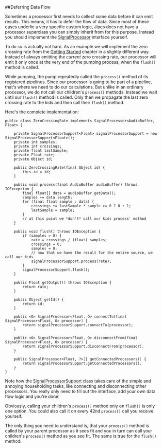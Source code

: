 <head><title>Defer Data Flow</title></head>

##Deferring Data Flow

Sometimes a processor first needs to collect some data before it can emit results. This means, it has to defer
the flow of data. Since most of these cases underlie a very specific custom logic, Jipes does not have a processor
superclass you can simply inherit from for this purpose. Instead you should implement the
[SignalProcessor](./apidocs/com/tagtraum/jipes/SignalProcessor.html) interface yourself.

To do so is actually not hard. As an example we will implement the zero crossing rate from the
[Getting Started](./getting_started.html) chapter in a slightly different way. Instead of always emitting the
*current* zero crossing rate, our processor will emit it only once at the very end of the pumping process, when
the `flush()` method is called.

While pumping, the pump repeatedly called the `process()` method of its registered pipelines. Since our
processor is going to be part of a pipeline, that's where we need to do our calculations. But unlike in an
ordinary processor, we do not call our children's `process()` methods. Instead we wait until our `flush()`
method is called. Only then we propagate the last zero crossing rate to the kids and then call their
`flush()` method.

Here's the complete implementation:

    public class ZeroCrossingRate implements SignalProcessor<AudioBuffer, Float> {
    
        private SignalProcessorSupport<Float> signalProcessorSupport = new SignalProcessorSupport<Float>();
        private int samples;
        private int crossings;
        private float lastSample;
        private Float rate;
        private Object id;
    
        public ZeroCrossingRate(final Object id) {
            this.id = id;
        }
    
        public void process(final AudioBuffer audioBuffer) throws IOException {
            final float[] data = audioBuffer.getData();
            samples += data.length;
            for (final float sample : data) {
                crossings += lastSample * sample >= 0 ? 0 : 1;
                lastSample = sample;
            }
            // at this point we *don't* call our kids process' method
        }
    
        public void flush() throws IOException {
            if (samples > 0) {
                rate = crossings / (float) samples;
                crossings = 0;
                samples = 0;
                // now that we have the result for the entire source, we call our kids
                signalProcessorSupport.process(rate);
            }
            signalProcessorSupport.flush();
        }
    
        public Float getOutput() throws IOException {
            return rate;
        }
    
        public Object getId() {
            return id;
        }
    
        public <O> SignalProcessor<Float, O> connectTo(final SignalProcessor<Float, O> processor) {
            return signalProcessorSupport.connectTo(processor);
        }
    
        public <O> SignalProcessor<Float, O> disconnectFrom(final SignalProcessor<Float, O> processor) {
            return signalProcessorSupport.disconnectFrom(processor);
        }
    
        public SignalProcessor<Float, ?>[] getConnectedProcessors() {
            return signalProcessorSupport.getConnectedProcessors();
        }
    }

Note how the [SignalProcessorSupport](apidocs/com/tagtraum/jipes/SignalProcessorSupport.html)
class takes care of the simple and annoying householding tasks, like
connecting and disconnecting other processors. You really only need to fill out the interface, add your
own data flow logic and you're done!

Obviously, calling your children's `process()` method only on `flush()` is only one option. You
could also call it on every 42nd `process()` call you receive yourself.

The only thing you need to understand is, that your `process()` method is called by your parent processor as
it sees fit and you in turn can call your children's `process()` method as you see fit. The same is true
for the `flush()` method.


